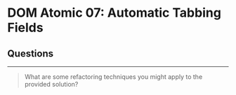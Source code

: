 # DOM Atomic 07: Automatic Tabbing Fields

## Questions

---

> What are some refactoring techniques you might apply to the provided solution?

